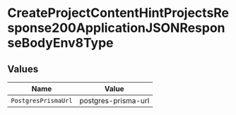 # CreateProjectContentHintProjectsResponse200ApplicationJSONResponseBodyEnv8Type


## Values

| Name                | Value               |
| ------------------- | ------------------- |
| `PostgresPrismaUrl` | postgres-prisma-url |